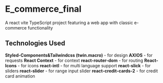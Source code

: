 # E_commerce_final
A react vite TypeScript project featuring a web app with classic e-commerce functionality

## Technologies Used

**Styled-Components&Tailwindcss (twin.macro)** - for design
**AXIOS** - for requests
**React Context** - for context
**react-router-dom** - for routing
**React-Icons** - for icons
**react-intl** - for multi language support
**react-slick** - for sliders
**react-slider** - for range input slider
**react-credit-cards-2** - for credit card animation
